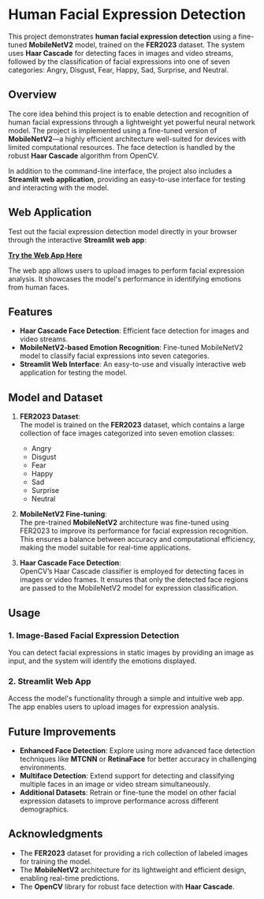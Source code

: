 # Human Facial Expression Detection

This project demonstrates **human facial expression detection** using a fine-tuned **MobileNetV2** model, trained on the **FER2023** dataset. The system uses **Haar Cascade** for detecting faces in images and video streams, followed by the classification of facial expressions into one of seven categories: Angry, Disgust, Fear, Happy, Sad, Surprise, and Neutral.

## Overview

The core idea behind this project is to enable detection and recognition of human facial expressions through a lightweight yet powerful neural network model. The project is implemented using a fine-tuned version of **MobileNetV2**—a highly efficient architecture well-suited for devices with limited computational resources. The face detection is handled by the robust **Haar Cascade** algorithm from OpenCV.

In addition to the command-line interface, the project also includes a **Streamlit web application**, providing an easy-to-use interface for testing and interacting with the model.

## Web Application

Test out the facial expression detection model directly in your browser through the interactive **Streamlit web app**:

[**Try the Web App Here**](https://human-facial-emotion-detection.streamlit.app/)

The web app allows users to upload images to perform facial expression analysis. It showcases the model's performance in identifying emotions from human faces.

## Features

- **Haar Cascade Face Detection**: Efficient face detection for images and video streams.
- **MobileNetV2-based Emotion Recognition**: Fine-tuned MobileNetV2 model to classify facial expressions into seven categories.
- **Streamlit Web Interface**: An easy-to-use and visually interactive web application for testing the model.

## Model and Dataset

1. **FER2023 Dataset**:  
   The model is trained on the **FER2023** dataset, which contains a large collection of face images categorized into seven emotion classes:
   - Angry
   - Disgust
   - Fear
   - Happy
   - Sad
   - Surprise
   - Neutral

2. **MobileNetV2 Fine-tuning**:  
   The pre-trained **MobileNetV2** architecture was fine-tuned using FER2023 to improve its performance for facial expression recognition. This ensures a balance between accuracy and computational efficiency, making the model suitable for real-time applications.

3. **Haar Cascade Face Detection**:  
   OpenCV’s Haar Cascade classifier is employed for detecting faces in images or video frames. It ensures that only the detected face regions are passed to the MobileNetV2 model for expression classification.

## Usage

### 1. Image-Based Facial Expression Detection

You can detect facial expressions in static images by providing an image as input, and the system will identify the emotions displayed.

### 2. Streamlit Web App

Access the model's functionality through a simple and intuitive web app. The app enables users to upload images for expression analysis. 


## Future Improvements

- **Enhanced Face Detection**: Explore using more advanced face detection techniques like **MTCNN** or **RetinaFace** for better accuracy in challenging environments.
- **Multiface Detection**: Extend support for detecting and classifying multiple faces in an image or video stream simultaneously.
- **Additional Datasets**: Retrain or fine-tune the model on other facial expression datasets to improve performance across different demographics.

## Acknowledgments

- The **FER2023** dataset for providing a rich collection of labeled images for training the model.
- The **MobileNetV2** architecture for its lightweight and efficient design, enabling real-time predictions.
- The **OpenCV** library for robust face detection with **Haar Cascade**.

